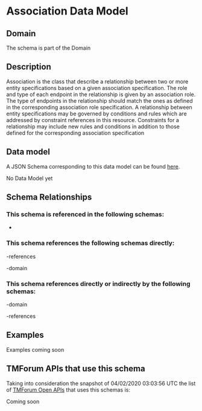 # Association Data Model

## Domain

The  schema is part of the  Domain

## Description

Association is the class that describe a relationship between two or more entity specifications based on a given association specification. The role and type of each endpoint in the relationship is given by an association role. The type of endpoints in the relationship should match the ones as defined in the corresponding association role specification. A relationship between entity specifications may be governed by conditions and rules which are addressed by constraint references in this resource. Constraints for a relationship may include new rules and conditions in addition to those defined for the corresponding association specification

## Data model

A JSON Schema corresponding to this data model can be found
[here](https://github.com/tmforum-rand/schemas/blob/candidates/Common/Association.schema.json).

No Data Model yet

## Schema Relationships

### This schema is referenced in the following schemas:

-

### This schema references the following schemas directly:

-references

-domain

### This schema references directly or indirectly by the following schemas:

-domain

-references



## Examples

Examples coming soon

## TMForum APIs that use this schema

Taking into consideration the snapshot of 04/02/2020 03:03:56 UTC the list of [TMForum Open APIs](https://www.tmforum.org/open-apis/) that uses this schemas is:

Coming soon